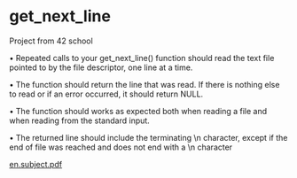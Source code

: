# get_next_line

Project from 42 school

• Repeated calls to your get_next_line() function should read the text file pointed to by the file descriptor, one line at a time.

• The function should return the line that was read. If there is nothing else to read or if an error occurred, it should return NULL.

• The function should works as expected both when reading a file and when reading from the standard input.

• The returned line should include the terminating \n character, except if the end of file was reached and does not end with a \n character

[en.subject.pdf](https://github.com/calamitymandy/get_next_line/files/10239408/en.subject.pdf)
